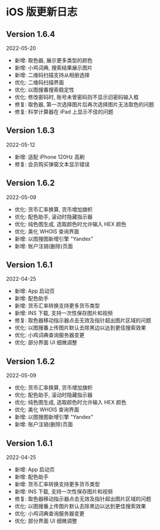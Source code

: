 # iOS 版更新日志

## Version 1.6.4

2022-05-20

* 新增: 取色器, 展示更多类型的颜色
* 新增: 小鸡词典, 搜索结果展示图片
* 新增: 二维码扫描支持从相册选择
* 优化: 二维码扫描界面
* 优化: 以图搜番搜索稳定性
* 优化: 修改密码时, 账号未曾密码则不显示旧密码输入框
* 修复: 取色器, 第一次选择图片后再次选择图片无法取色的问题
* 修复: 科学计算器在 iPad 上显示不佳的问题

## Version 1.6.3

2022-05-12

* 新增: 适配 iPhone 120Hz 高刷
* 修复: 会员购买弹窗文本显示错误

## Version 1.6.2

2022-05-09

* 优化: 货币汇率换算, 货币增加旗帜
* 优化: 配色助手, 滚动时隐藏指示器
* 优化: 纯色图生成, 选取颜色时允许输入 HEX 颜色
* 优化: 美化 WHOIS 查询界面
* 新增: 以图搜图新增引擎 "Yandex"
* 新增: 账户注销(删除)页面

## Version 1.6.1

2022-04-25

* 新增: App 启动页
* 新增: 配色助手
* 新增: 货币汇率转换支持更多货币类型
* 新增: INS 下载, 支持一次性保存图片和视频
* 修复: 取色器移动指示器点击无效及指针超出图片区域的问题
* 优化: 以图搜番上传图片默认去除黑边以达到更佳搜索效果
* 优化: 小鸡词典查询服务器变更
* 优化: 部分界面 UI 细微调整

## Version 1.6.2

2022-05-09

* 优化: 货币汇率换算, 货币增加旗帜
* 优化: 配色助手, 滚动时隐藏指示器
* 优化: 纯色图生成, 选取颜色时允许输入 HEX 颜色
* 优化: 美化 WHOIS 查询界面
* 新增: 以图搜图新增引擎 "Yandex"
* 新增: 账户注销(删除)页面

## Version 1.6.1

2022-04-25

* 新增: App 启动页
* 新增: 配色助手
* 新增: 货币汇率转换支持更多货币类型
* 新增: INS 下载, 支持一次性保存图片和视频
* 修复: 取色器移动指示器点击无效及指针超出图片区域的问题
* 优化: 以图搜番上传图片默认去除黑边以达到更佳搜索效果
* 优化: 小鸡词典查询服务器变更
* 优化: 部分界面 UI 细微调整
